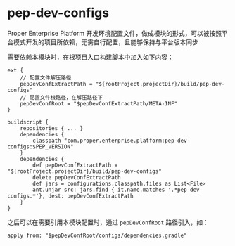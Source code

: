 pep-dev-configs
===============

Proper Enterprise Platform 开发环境配置文件，做成模块的形式，可以被按照平台模式开发的项目所依赖，无需自行配置，且能够保持与平台版本同步

需要依赖本模块时，在根项目入口构建脚本中加入如下内容：

```
ext {
    // 配置文件解压路径
    pepDevConfExtractPath = "${rootProject.projectDir}/build/pep-dev-configs"
    // 配置文件根路径，在解压路径下
    pepDevConfRoot = "$pepDevConfExtractPath/META-INF"
}

buildscript {
    repositories { ... }
    dependencies {
        classpath "com.proper.enterprise.platform:pep-dev-configs:$PEP_VERSION"
    }
    dependencies {
        def pepDevConfExtractPath = "${rootProject.projectDir}/build/pep-dev-configs"
        delete pepDevConfExtractPath
        def jars = configurations.classpath.files as List<File>
        ant.unjar src: jars.find { it.name.matches '.*pep-dev-configs.*'}, dest: pepDevConfExtractPath
    }
}
```

之后可以在需要引用本模块配置时，通过 `pepDevConfRoot` 路径引入，如：

```
apply from: "$pepDevConfRoot/configs/dependencies.gradle"
```
